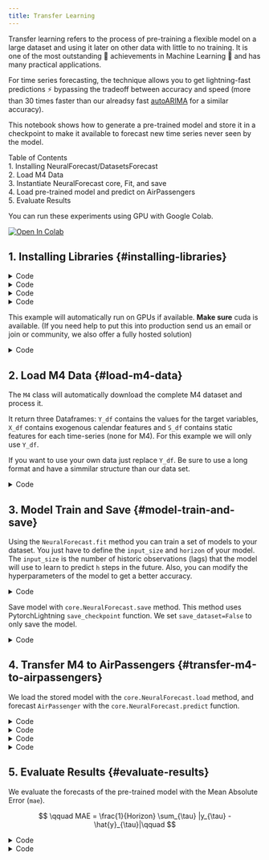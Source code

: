 ```yaml
---
title: Transfer Learning
---
```


Transfer learning refers to the process of pre-training a flexible model
on a large dataset and using it later on other data with little to no
training. It is one of the most outstanding 🚀 achievements in Machine
Learning 🧠 and has many practical applications.

For time series forecasting, the technique allows you to get
lightning-fast predictions ⚡ bypassing the tradeoff between accuracy
and speed (more than 30 times faster than our alreadsy fast
[autoARIMA](https://github.com/Nixtla/statsforecast) for a similar
accuracy).

This notebook shows how to generate a pre-trained model and store it in
a checkpoint to make it available to forecast new time series never seen
by the model.

Table of Contents<br> 1. Installing NeuralForecast/DatasetsForecast<br>
2. Load M4 Data<br> 3. Instantiate NeuralForecast core, Fit, and
save<br> 4. Load pre-trained model and predict on AirPassengers<br> 5.
Evaluate Results<br>

You can run these experiments using GPU with Google Colab.

<a href="https://colab.research.google.com/github/Nixtla/neuralforecast/blob/main/nbs/examples/Transfer_Learning.ipynb" target="_parent"><img src="https://colab.research.google.com/assets/colab-badge.svg" alt="Open In Colab"/></a>

## 1. Installing Libraries {#installing-libraries}

<details>
<summary>Code</summary>

``` python
# %%capture
# !pip install git+https://github.com/Nixtla/datasetsforecast.git@main
```

</details>
<details>
<summary>Code</summary>

``` python
# %%capture
# !pip install neuralforecast 
```

</details>
<details>
<summary>Code</summary>

``` python
import numpy as np
import pandas as pd
import torch
from IPython.display import display, Markdown

import matplotlib.pyplot as plt

from datasetsforecast.m4 import M4
from neuralforecast.core import NeuralForecast
from neuralforecast.models import NHITS
from neuralforecast.utils import AirPassengersDF
from neuralforecast.losses.numpy import mae, mse
```

</details>
<details>
<summary>Code</summary>

``` python
import logging
logging.getLogger("pytorch_lightning").setLevel(logging.WARNING)
```

</details>

This example will automatically run on GPUs if available. **Make sure**
cuda is available. (If you need help to put this into production send us
an email or join or community, we also offer a fully hosted solution)

<details>
<summary>Code</summary>

``` python
torch.cuda.is_available()
```

</details>

## 2. Load M4 Data {#load-m4-data}

The `M4` class will automatically download the complete M4 dataset and
process it.

It return three Dataframes: `Y_df` contains the values for the target
variables, `X_df` contains exogenous calendar features and `S_df`
contains static features for each time-series (none for M4). For this
example we will only use `Y_df`.

If you want to use your own data just replace `Y_df`. Be sure to use a
long format and have a simmilar structure than our data set.

<details>
<summary>Code</summary>

``` python
Y_df, _, _ = M4.load(directory='./', group='Monthly', cache=True)
Y_df['ds'] = pd.to_datetime(Y_df['ds'])
Y_df
```

</details>

## 3. Model Train and Save {#model-train-and-save}

Using the `NeuralForecast.fit` method you can train a set of models to
your dataset. You just have to define the `input_size` and `horizon` of
your model. The `input_size` is the number of historic observations
(lags) that the model will use to learn to predict `h` steps in the
future. Also, you can modify the hyperparameters of the model to get a
better accuracy.

<details>
<summary>Code</summary>

``` python
horizon = 12
stacks = 3
models = [NHITS(input_size=5 * horizon,
                h=horizon,
                max_steps=100,
                stack_types = stacks*['identity'],
                n_blocks = stacks*[1],
                mlp_units = [[256,256] for _ in range(stacks)],
                n_pool_kernel_size = stacks*[1],
                batch_size = 32,
                scaler_type='standard',
                n_freq_downsample=[12,4,1])]
nf = NeuralForecast(models=models, freq='M')
nf.fit(df=Y_df)
```

</details>

Save model with `core.NeuralForecast.save` method. This method uses
PytorchLightning `save_checkpoint` function. We set `save_dataset=False`
to only save the model.

<details>
<summary>Code</summary>

``` python
nf.save(path='./results/transfer/', model_index=None, overwrite=True, save_dataset=False)
```

</details>

## 4. Transfer M4 to AirPassengers {#transfer-m4-to-airpassengers}

We load the stored model with the `core.NeuralForecast.load` method, and
forecast `AirPassenger` with the `core.NeuralForecast.predict` function.

<details>
<summary>Code</summary>

``` python
fcst2 = NeuralForecast.load(path='./results/transfer/')
```

</details>
<details>
<summary>Code</summary>

``` python
# We define the train df. 
Y_df = AirPassengersDF.copy()
mean = Y_df[Y_df.ds<='1959-12-31']['y'].mean()
std = Y_df[Y_df.ds<='1959-12-31']['y'].std()

Y_train_df = Y_df[Y_df.ds<='1959-12-31'] # 132 train
Y_test_df = Y_df[Y_df.ds>'1959-12-31']   # 12 test
```

</details>
<details>
<summary>Code</summary>

``` python
Y_hat_df = fcst2.predict(df=Y_train_df).reset_index()
Y_hat_df.head()
```

</details>
<details>
<summary>Code</summary>

``` python
fig, ax = plt.subplots(1, 1, figsize = (20, 7))
Y_hat_df = Y_test_df.merge(Y_hat_df, how='left', on=['unique_id', 'ds'])
plot_df = pd.concat([Y_train_df, Y_hat_df]).set_index('ds')

plot_df[['y', 'NHITS']].plot(ax=ax, linewidth=2)

ax.set_title('AirPassengers Forecast', fontsize=22)
ax.set_ylabel('Monthly Passengers', fontsize=20)
ax.set_xlabel('Timestamp [t]', fontsize=20)
ax.legend(prop={'size': 15})
ax.grid()
```

</details>

## 5. Evaluate Results {#evaluate-results}

We evaluate the forecasts of the pre-trained model with the Mean
Absolute Error (`mae`).

$$
\qquad MAE = \frac{1}{Horizon} \sum_{\tau} |y_{\tau} - \hat{y}_{\tau}|\qquad
$$

<details>
<summary>Code</summary>

``` python
y_true = Y_test_df.y.values
y_hat = Y_hat_df['NHITS'].values
```

</details>
<details>
<summary>Code</summary>

``` python
print('NHITS     MAE: %0.3f' % mae(y_hat, y_true))
print('ETS       MAE: 16.222')
print('AutoARIMA MAE: 18.551')
```

</details>

